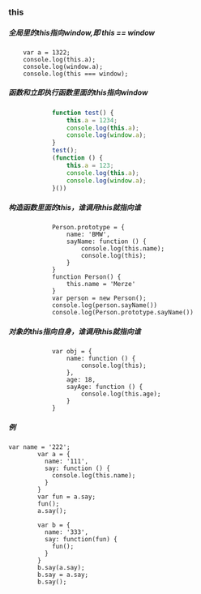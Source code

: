 ### this

##### 全局里的this指向window,即 this == window

```
    var a = 1322;
    console.log(this.a);
    console.log(window.a);
    console.log(this === window);
```

##### 函数和立即执行函数里面的this指向window

```js 
			function test() {
				this.a = 1234;
				console.log(this.a);
				console.log(window.a);	
			}
			test();
			(function () {
				this.a = 123;
				console.log(this.a);
				console.log(window.a);
			}())
```

##### 构造函数里面的this，谁调用this就指向谁

```
			Person.prototype = {
				name: 'BMW',
				sayName: function () {
					console.log(this.name);
					console.log(this);
				}
			}
			function Person() {
				this.name = 'Merze'
			}
			var person = new Person();
			console.log(person.sayName())
			console.log(Person.prototype.sayName())
```

##### 对象的this指向自身，谁调用this就指向谁

```
			var obj = {
				name: function () {
					console.log(this);
				},
				age: 18,
				sayAge: function () {
					console.log(this.age);
				}
			}
```

##### 例

```
var name = '222';
        var a = {
          name: '111',
          say: function () {
            console.log(this.name);
          }
        }
        var fun = a.say;
        fun();
        a.say();

        var b = {
          name: '333',
          say: function(fun) {
            fun();
          }
        }
        b.say(a.say);
        b.say = a.say;
        b.say();
```

